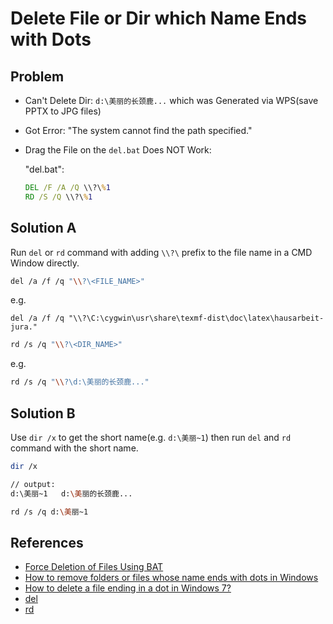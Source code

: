 # Delete File or Dir which Name Ends with Dots

## Problem
* Can't Delete Dir: `d:\美丽的长颈鹿...` which was Generated via WPS(save PPTX to JPG files)
* Got Error: "The system cannot find the path specified."
* Drag the File on the `del.bat` Does NOT Work:

  "del.bat":

  ```bat
  DEL /F /A /Q \\?\%1
  RD /S /Q \\?\%1
  ```

## Solution A
Run `del` or `rd` command with adding `\\?\` prefix to the file name in a CMD Window directly.

```bash
del /a /f /q "\\?\<FILE_NAME>"
```

e.g.
```
del /a /f /q "\\?\C:\cygwin\usr\share\texmf-dist\doc\latex\hausarbeit-jura."
```

```bash
rd /s /q "\\?\<DIR_NAME>"
```

e.g.
```bash
rd /s /q "\\?\d:\美丽的长颈鹿..."
```

## Solution B
Use `dir /x` to get the short name(e.g. `d:\美丽~1`) then run `del` and `rd` command with the short name.

```bash
dir /x

// output:
d:\美丽~1   d:\美丽的长颈鹿...
```

```bash
rd /s /q d:\美丽~1
```

## References
* [Force Deletion of Files Using BAT](https://github.com/northbright/Notes/blob/master/Windows/files/force-deletion-of-files-using-bat.md)
* [How to remove folders or files whose name ends with dots in Windows](https://ourcodeworld.com/articles/read/465/how-to-remove-folders-or-files-whose-name-ends-with-dots-in-windows)
* [How to delete a file ending in a dot in Windows 7?](https://superuser.com/questions/494959/how-to-delete-a-file-ending-in-a-dot-in-windows-7)
* [del](https://learn.microsoft.com/en-us/windows-server/administration/windows-commands/del)
* [rd](https://learn.microsoft.com/en-us/windows-server/administration/windows-commands/rd)
